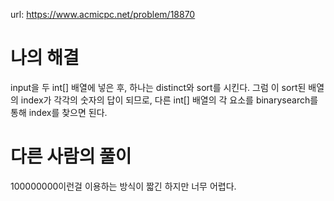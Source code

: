 url: https://www.acmicpc.net/problem/18870

# 나의 해결

input을 두 int[] 배열에 넣은 후, 하나는 distinct와 sort를 시킨다. 그럼 이 sort된 배열의 index가 각각의 숫자의 답이 되므로, 다른 int[] 배열의 각 요소를 binarysearch를 통해 index를 찾으면 된다.

# 다른 사람의 풀이

100000000이런걸 이용하는 방식이 짧긴 하지만 너무 어렵다.
